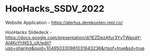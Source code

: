 # HooHacks_SSDV_2022
Website Application - https://alertus.derekooten.repl.co/

HooHacks Slidedeck -
https://docs.google.com/presentation/d/1EZDezAfur3YvTWaoaY-AI4KcYhNS3_oX/edit?usp=sharing&ouid=104950330981031843236&rtpof=true&sd=true
